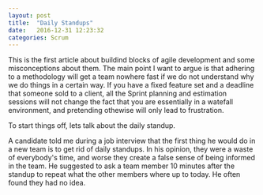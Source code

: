 ```yaml
---
layout: post
title:  "Daily Standups"
date:   2016-12-31 12:23:32
categories: Scrum
--- 
```

This is the first article about buildind blocks of agile development and some misconceptions about them. The main point I want to argue is that adhering to a methodology will get a team nowhere fast if we do not understand why we do things in a certain way. If you have a fixed feature set and a deadline that someone sold to a client, all the Sprint planning and estimation sessions will not change the fact that you are essentially in a watefall environment, and pretending othewise will only lead to frustration. 

To start things off, lets talk about the daily standup. 

A candidate told me during a job interview that the first thing he would do in a new team is to get rid of daily standups. In his opinion, they were a waste of everybody's time, and worse they create a false sense of being informed in the team. He suggested to ask a team member 10 minutes after the standup to repeat what the other members where up to today. He often found they had no idea. 
